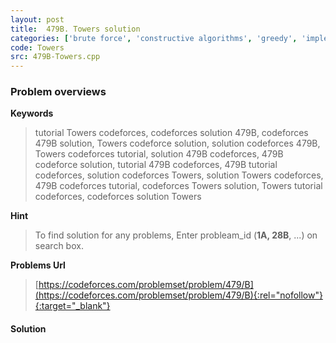 ```yaml
---
layout: post
title:  479B. Towers solution
categories: ['brute force', 'constructive algorithms', 'greedy', 'implementation', 'sortings']
code: Towers
src: 479B-Towers.cpp
---
```

### **Problem overviews**

**Keywords**
> tutorial Towers codeforces, codeforces solution 479B, codeforces 479B solution, Towers codeforce solution, solution codeforces 479B, Towers codeforces tutorial, solution 479B codeforces, 479B codeforce solution, tutorial 479B codeforces, 479B tutorial codeforces, solution codeforces Towers, solution Towers codeforces, 479B codeforces tutorial, codeforces Towers solution, Towers tutorial codeforces, codeforces solution Towers

**Hint**
> To find solution for any problems, Enter probleam_id (**1A, 28B**, ...) on search box. 

**Problems Url**
> [https://codeforces.com/problemset/problem/479/B](https://codeforces.com/problemset/problem/479/B){:rel="nofollow"}{:target="_blank"}

#### **Solution**




